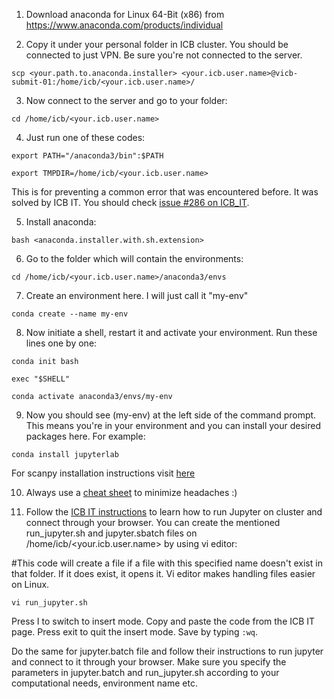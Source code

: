 1) Download anaconda for Linux 64-Bit (x86) from https://www.anaconda.com/products/individual

2) Copy it under your personal folder in ICB cluster. You should be connected to just VPN. Be sure you're not connected to the server. 

`scp <your.path.to.anaconda.installer> <your.icb.user.name>@vicb-submit-01:/home/icb/<your.icb.user.name>/`

3) Now connect to the server and go to your folder:

`cd /home/icb/<your.icb.user.name>`

4) Just run one of these codes:

`export PATH="/anaconda3/bin":$PATH`

`export TMPDIR=/home/icb/<your.icb.user.name>`

This is for preventing a common error that was encountered before. It was solved by ICB IT. You should check [issue #286 on ICB_IT](https://ascgitlab.helmholtz-muenchen.de/ICB/ICB_IT/-/issues/286).


5) Install anaconda:

`bash <anaconda.installer.with.sh.extension>`

6) Go to the folder which will contain the environments:

`cd /home/icb/<your.icb.user.name>/anaconda3/envs`

7) Create an environment here. I will just call it "my-env"

`conda create --name my-env`

8) Now initiate a shell, restart it and activate your environment. Run these lines one by one:

`conda init bash`

`exec "$SHELL"`

`conda activate anaconda3/envs/my-env`

9) Now you should see (my-env) at the left side of the command prompt. This means you're in your environment and you can install your desired packages here. For example:

`conda install jupyterlab`

For scanpy installation instructions visit [here](https://scanpy.readthedocs.io/en/stable/installation.html)

10) Always use a [cheat sheet](https://docs.conda.io/projects/conda/en/4.6.0/_downloads/52a95608c49671267e40c689e0bc00ca/conda-cheatsheet.pdf) to minimize headaches :)

11) Follow the [ICB IT instructions](https://ascgitlab.helmholtz-muenchen.de/ICB/ICB_IT/-/wikis/How-to-submit-jobs-in-SLURM-cluster-And-Charliecloud-Tutorial#how-to-submit-a-jupyter-lab-session-with-sbatch) to learn how to run Jupyter on cluster and connect through your browser. You can create the mentioned run_jupyter.sh and jupyter.sbatch files on /home/icb/<your.icb.user.name> by using vi editor:

#This code will create a file if a file with this specified name doesn't exist in that folder. If it does exist, it opens it. Vi editor makes handling files easier on Linux.

`vi run_jupyter.sh`

Press I to switch to insert mode. Copy and paste the code from the ICB IT page. Press exit to quit the insert mode. Save by typing `:wq`.

Do the same for jupyter.batch file and follow their instructions to run jupyter and connect to it through your browser. Make sure you specify the parameters in jupyter.batch and run_jupyter.sh according to your computational needs, environment name etc.

